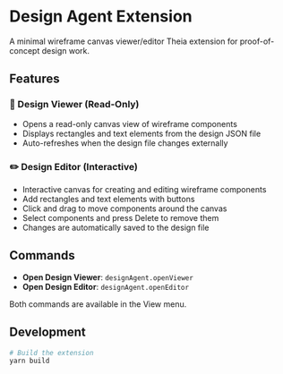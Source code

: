 # Design Agent Extension

A minimal wireframe canvas viewer/editor Theia extension for proof-of-concept design work.

## Features

### 🎨 Design Viewer (Read-Only)
- Opens a read-only canvas view of wireframe components
- Displays rectangles and text elements from the design JSON file
- Auto-refreshes when the design file changes externally

### ✏️ Design Editor (Interactive)
- Interactive canvas for creating and editing wireframe components
- Add rectangles and text elements with buttons
- Click and drag to move components around the canvas
- Select components and press Delete to remove them
- Changes are automatically saved to the design file

## Commands

- **Open Design Viewer**: `designAgent.openViewer`
- **Open Design Editor**: `designAgent.openEditor`

Both commands are available in the View menu.

## Development

```bash
# Build the extension
yarn build
``` 